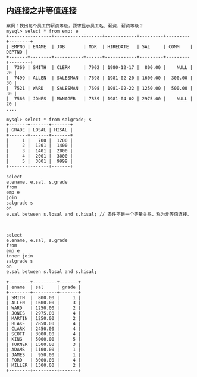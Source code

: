 ## 内连接之非等值连接

    案例：找出每个员工的薪资等级，要求显示员工名、薪资、薪资等级？
    mysql> select * from emp; e
    +-------+--------+-----------+------+------------+---------+---------+--------+
    | EMPNO | ENAME  | JOB       | MGR  | HIREDATE   | SAL     | COMM    | DEPTNO |
    +-------+--------+-----------+------+------------+---------+---------+--------+
    |  7369 | SMITH  | CLERK     | 7902 | 1980-12-17 |  800.00 |    NULL |     20 |
    |  7499 | ALLEN  | SALESMAN  | 7698 | 1981-02-20 | 1600.00 |  300.00 |     30 |
    |  7521 | WARD   | SALESMAN  | 7698 | 1981-02-22 | 1250.00 |  500.00 |     30 |
    |  7566 | JONES  | MANAGER   | 7839 | 1981-04-02 | 2975.00 |    NULL |     20 |
    ....

    mysql> select * from salgrade; s
    +-------+-------+-------+
    | GRADE | LOSAL | HISAL |
    +-------+-------+-------+
    |     1 |   700 |  1200 |
    |     2 |  1201 |  1400 |
    |     3 |  1401 |  2000 |
    |     4 |  2001 |  3000 |
    |     5 |  3001 |  9999 |
    +-------+-------+-------+

    select 
	e.ename, e.sal, s.grade
    from
	emp e
    join
	salgrade s
    on
	e.sal between s.losal and s.hisal; // 条件不是一个等量关系，称为非等值连接。



    select 
	e.ename, e.sal, s.grade
    from
	emp e
    inner join
	salgrade s
    on
	e.sal between s.losal and s.hisal;

    +--------+---------+-------+
    | ename  | sal     | grade |
    +--------+---------+-------+
    | SMITH  |  800.00 |     1 |
    | ALLEN  | 1600.00 |     3 |
    | WARD   | 1250.00 |     2 |
    | JONES  | 2975.00 |     4 |
    | MARTIN | 1250.00 |     2 |
    | BLAKE  | 2850.00 |     4 |
    | CLARK  | 2450.00 |     4 |
    | SCOTT  | 3000.00 |     4 |
    | KING   | 5000.00 |     5 |
    | TURNER | 1500.00 |     3 |
    | ADAMS  | 1100.00 |     1 |
    | JAMES  |  950.00 |     1 |
    | FORD   | 3000.00 |     4 |
    | MILLER | 1300.00 |     2 |
    +--------+---------+-------+
